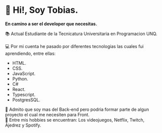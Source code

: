# 👋 Hi!, Soy Tobias.

  **En camino a ser el developer que necesitas.** <br>

 📚 Actual Estudiante de la Tecnicatura Universitaria en Programacion UNQ.<br><br>
 💻 Por mi cuenta he pasado por diferentes tecnologias las cuales fui aprendiendo, entre ellas:
  - HTML.
  - CSS.
  - JavaScript.
  - Python.
  - C#
  - React.
  - Typescript.
  - PostgresSQL.
  
💛 Admito que soy mas del Back-end pero podria formar parte de algun proyecto el cual me necesiten para Front.<br>
🤵 Entre mis hobbies se encuentran: Los videojuegos, Netflix, Twitch,  Ajedrez y Spotify. 
 
  

